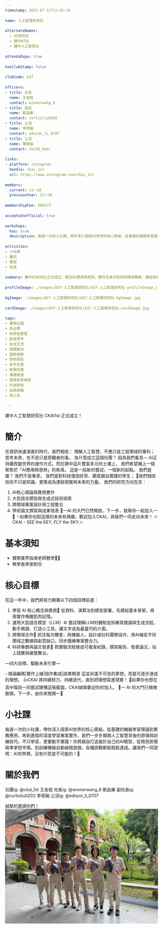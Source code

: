 ```yaml
---
timestamp: 2025-07-31T11:45:14

name: 人工智慧研究社

alternateNames:
  - AI研究社
  - 建中AI社
  - 建中人工智慧社

attendsExpo: true

hasClubStamp: false

clubCode: A37

officers:
- title: 社長
  name: 王金程
  contact: winnerwang_8
- title: 副社
  name: 劉品樂
  contact: curtisliu0202
- title: 公活
  name: 李奇融
  contact: edison_li_0707
- title: 公活
  name: 陳楷倫
  contact: ckc58_domi

links:
- platform: instagram
  handle: ckai_1st
  url: https://www.instagram.com/ckai_1st

members:
  current: 11～20
  previousYear: 21～30

membershipFee: 300以下

acceptsUnofficial: true

workshops:
  has: true
  description: 每週一次的小社課，帶你深入探索AI世界的核心奧秘。從基礎的機器學習理論到實務應用，再到進階的深度學習專案實作，我們一步步揭開人工智慧背後的原理與訓練技巧。不只學習，更要動手實踐！你將親自打造屬於自己的AI模型，從預測房價精準掌控市場，到訓練機器自動破關遊戲，各種挑戰都能輕鬆達成。讓我們一同證明：AI世界裡，沒有什麼是不可能的！

activities:
- 小社課
- 暑訓
- 春遊
- 秋遊

summary: 建中AI研究社正式成立，關注AI應用與思辨，實作生成式技術與跨域專案，連結技術與未來，歡迎加入！

profileImage: ./images/A37-人工智慧研究社/A37-人工智慧研究社-profileImage.jpg

bgImage: ./images/A37-人工智慧研究社/A37-人工智慧研究社-bgImage.jpg

cardImage: ./images/A37-人工智慧研究社/A37-人工智慧研究社-cardImage.jpg

tags:
- 優等社團
- 免社費
- 刷學習歷程
- 創意思考
- 友社交流
- 問題解決
- 國際視野
- 學術探究
- 新手友善
- 新興社團
- 溝通表達
- 無學長學弟制
- 科技新知
- 自我挑戰
- 資工系

---
```


建中人工智慧研究社 CKAI1st 正式成立！

# 簡介
在資訊快速演進的時代，我們相信：
理解人工智慧，不應只是工程領域的專利；
思考未來，也不該只是旁觀者的事。
為什麼成立這個社團？
因為我們看見—
AI正持續改變世界的運作方式，而在建中這片豐富多元的土壤上，
我們希望補上一個聚焦於「AI應用與思辨」的角落。
這是一段新的嘗試，一個新的起點。
我們是誰？
我們不是專家。
我們是對科技懷抱好奇、願意親自實踐的學生；
💪我們相信技術不只是知識，更應成為連結現實與未來的力量。
我們的研究方向包含：
1. AI核心理論與應用實作
2. 大型語言模型與生成式技術探索
3. 跨領域專案設計與工程整合
4. 學術論文撰寫與成果發表
🌟一AI 的大門已然開啟，下一步，就等你一起加入一🌟
✨如果你也對這樣的未來有興趣，歡迎加入CKAI，與我們一同走向未來！
🔥CKAI - SEE the KEY, FLY the SKY.🔥

# 基本須知

* 實際業界指導老師教學🧑‍🏫
* 無學長學弟制😍

# 核心目標
在這一年中，我們將努力朝著以下四個目標前進：
1. 學習 AI 核心概念與應用🤖
從資料、演算法到模型部署，先建起基本骨架，再用實作喚醒肌肉記憶。
2. 運用大型語言模型（LLM）⚙️
嘗試理解LLM的機制並拆解其閱讀與生成流程，動手微調、打造小工具，讓文字成為最靈巧的介面。
3. 跨領域合作🤝
抓住每次機會，與機器人、設計或社科團隊協作，用AI補足不同領域之數據與創意缺口，同步磨練專案整合力。
4. 科研專題與論文發表📖
把實驗流程做成可複查紀錄，撰寫報告、發表論文，站上競賽與展覽舞台。

—四大目標，驅動未來引擎—

💡理論編碼|實作上線|協作集成|成果開源
這並非遙不可及的夢想，而是可逐步達成的理想。
👍CKAI 將持續努力、持續迭代，直到把理想寫進現實！
🔨如果你也想在高中階段一同嘗試建構這張藍圖，CKAI誠摯歡迎你的加入。
🪽一 AI 的大門已微微敞開，下一步，由你來推開一🪽

# 小社課

每週一次的小社課，帶你深入探索AI世界的核心奧秘。從基礎的機器學習理論到實務應用，再到進階的深度學習專案實作，我們一步步揭開人工智慧背後的原理與訓練技巧。不只學習，更要動手實踐！你將親自打造屬於自己的AI模型，從預測房價精準掌控市場，到訓練機器自動破關遊戲，各種挑戰都能輕鬆達成。讓我們一同證明：AI世界裡，沒有什麼是不可能的！🥳

# 關於我們

社團ig: @ckai_1st
王金程 社長ig: @winnerwang_8
劉品樂 副社長ig: @curtisliu0202
李奇融 公活ig: @edison_li_0707

誠摯的邀請你們！
![團體合照](./images/A37-人工智慧研究社/A37-人工智慧研究社-content-0.jpg)
